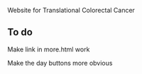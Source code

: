 Website for Translational Colorectal Cancer

## To do

Make link in more.html work

Make the day buttons more obvious
